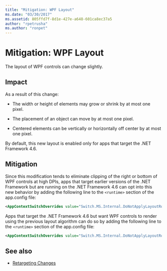 ```yaml
---
title: "Mitigation: WPF Layout"
ms.date: "03/30/2017"
ms.assetid: 805ffd7f-8d1e-427e-a648-601ca8ec37a5
author: "rpetrusha"
ms.author: "ronpet"
---
```

# Mitigation: WPF Layout
The layout of WPF controls can change slightly.  
  
## Impact  
 As a result of this change:  
  
- The width or height of elements may grow or shrink by at most one pixel.  
  
- The placement of an object can move by at most one pixel.  
  
- Centered elements can be vertically or horizontally off center by at most one pixel.  
  
 By default, this new layout is enabled only for apps that target the .NET Framework 4.6.  
  
## Mitigation  
 Since this modification tends to eliminate clipping of the right or bottom of WPF controls at high DPIs, apps that target earlier versions of the .NET Framework but are running on the .NET Framework 4.6 can opt into this new behavior by adding the following line to the `<runtime>` section of the app.config file:  
  
```xml  
<AppContextSwitchOverrides value="Switch.MS.Internal.DoNotApplyLayoutRoundingToMarginsAndBorderThickness=false" />  
```  
  
 Apps that target the .NET Framework 4.6 but want WPF controls to render using the previous layout algorithm can do so by adding the following line to the  `<runtime>` section of the app.config file:  
  
```xml  
<AppContextSwitchOverrides value="Switch.MS.Internal.DoNotApplyLayoutRoundingToMarginsAndBorderThickness=true" />  
```  
  
## See also

- [Retargeting Changes](../../../docs/framework/migration-guide/retargeting-changes-in-the-net-framework-4-6.md)
